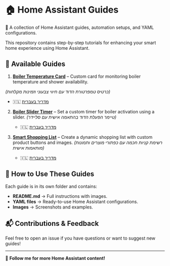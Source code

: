 # 🏠 Home Assistant Guides  
🚀 A collection of Home Assistant guides, automation setups, and YAML configurations.  

This repository contains step-by-step tutorials for enhancing your smart home experience using Home Assistant.  

## 📌 Available Guides  
1. **[Boiler Temperature Card](boiler-temperature-card/README.md)** – Custom card for monitoring boiler temperature and shower availability. 

*(כרטיס טמפרטורת הדוד עם חיווי צבעוני וזמינות מקלחות)*  
   - 🇮🇱 [מדריך בעברית](boiler-temperature-card/עברית/README.md)  
   
2. **[Boiler Slider Timer](boiler_slider_timer/README.md)** – Set a custom timer for boiler activation using a slider. *(טיימר הפעלת הדוד בהתאמה אישית עם סליידר)*  
   - 🇮🇱 [מדריך בעברית](boiler_slider_timer/עברית/README.md)  

3. **[Smart Shopping List](smart-shopping-list/README.md)** – Create a dynamic shopping list with custom product buttons and images. *(רשימת קניות חכמה עם כפתורי מוצרים ותמונות מותאמות אישית)*  
   - 🇮🇱 [מדריך בעברית](smart-shopping-list/עברית/README.md)  

## 🔹 How to Use These Guides  
Each guide is in its own folder and contains:  
- **README.md** → Full instructions with images.  
- **YAML files** → Ready-to-use Home Assistant configurations.  
- **Images** → Screenshots and examples.  

## 📬 Contributions & Feedback  
Feel free to open an issue if you have questions or want to suggest new guides!  

---  
🔗 **Follow me for more Home Assistant content!**  
